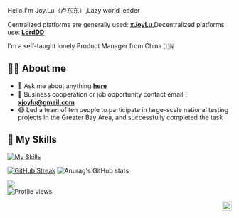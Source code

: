 Hello,I'm Joy.Lu（卢东东）,Lazy world leader

Centralized platforms are generally used: **[xJoyLu](https://xjoylu.com)**,Decentralized platforms use: **[LordDD](https://lorddd.com)**

I'm a self-taught lonely Product Manager from China 🇮🇳

## 👨‍💻 About me

- 💬 Ask me about anything **[here](https://github.com/xJoyLu/xJoyLu/issues)**
- 📧 Business cooperation or job opportunity contact email：**xjoylu@gmail.com**
- 😷 Led a team of ten people to participate in large-scale national testing projects in the Greater Bay Area, and successfully completed the task

## 🧰 My Skills

[![My Skills](https://skillicons.dev/icons?i=md,html,css,js,php,mysql,py,qt,bootstrap,vue,figma,ai,ae,ps,swift,aws,gcp,codepen,discord,stackoverflow,raspberrypi,instagram,twitter,linkedin,docker,bots,electron,github,wordpress,cloudflare&theme=light)](https://skillicons.dev)

[![GitHub Streak](http://github-readme-streak-stats.herokuapp.com?user=xJoyLu&theme=tokyonight&date_format=M%20j%5B%2C%20Y%5D)](https://git.io/streak-stats)
![Anurag's GitHub stats](https://github-readme-stats.vercel.app/api?username=xJoyLu&show_icons=true&theme=radical)

![](https://img.shields.io/badge/day%20📅-7-blue)	
![Profile views](https://gpvc.arturio.dev/xJoyLu)

<a href="https://twitter.com/anuraghazru">
  <img align="right" alt="xJoyLu | Twitter" width="21px" src="https://raw.githubusercontent.com/anuraghazra/anuraghazra/master/assets/twitter.svg" />
</a>

